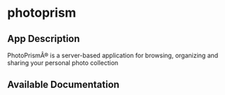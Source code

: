 # photoprism

## App Description

PhotoPrismÂ® is a server-based application for browsing, organizing and sharing your personal photo collection

## Available Documentation

